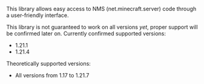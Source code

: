 This library allows easy access to NMS (net.minecraft.server) code through a user-friendly interface.

This library is not guaranteed to work on all versions *yet*, proper support will be confirmed later on.
Currently confirmed supported versions:
- 1.21.1
- 1.21.4

Theoretically supported versions:
- All versions from 1.17 to 1.21.7
